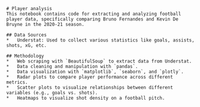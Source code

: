     # Player analysis
    This notebook contains code for extracting and analyzing football player data, specifically comparing Bruno Fernandes and Kevin De Bruyne in the 2020-21 season.
    
    ## Data Sources
    *   Understat: Used to collect various statistics like goals, assists, shots, xG, etc.
    
    ## Methodology
    *   Web scraping with `BeautifulSoup` to extract data from Understat.
    *   Data cleaning and manipulation with `pandas`.
    *   Data visualization with `matplotlib`, `seaborn`, and `plotly`.
    *   Radar plots to compare player performance across different metrics.
    *   Scatter plots to visualize relationships between different variables (e.g., goals vs. shots).
    *   Heatmaps to visualize shot density on a football pitch.
